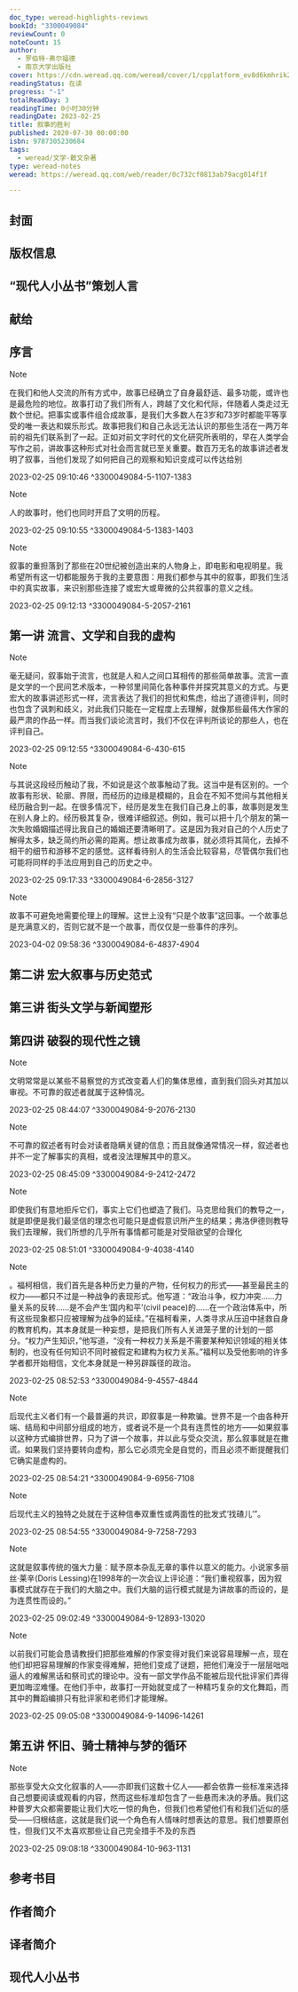 ```yaml
---
doc_type: weread-highlights-reviews
bookId: "3300049084"
reviewCount: 0
noteCount: 15
author:
  - 罗伯特·弗尔福德
  - 南京大学出版社
cover: https://cdn.weread.qq.com/weread/cover/1/cpplatform_ev8d6kmhrik2xcfp7dv2uz/t7_cpplatform_ev8d6kmhrik2xcfp7dv2uz1676615085.jpg
readingStatus: 在读
progress: "-1"
totalReadDay: 3
readingTime: 0小时30分钟
readingDate: 2023-02-25
title: 叙事的胜利
published: 2020-07-30 00:00:00
isbn: 9787305230684
tags:
  - weread/文学-散文杂著
type: weread-notes
weread: https://weread.qq.com/web/reader/0c732cf0813ab79acg014f1f

---
```



## 封面

## 版权信息

## “现代人小丛书”策划人言

## 献给

## 序言

> [!NOTE] 
> 在我们和他人交流的所有方式中，故事已经确立了自身最舒适、最多功能，或许也是最危险的地位。故事打动了我们所有人，跨越了文化和代际，伴随着人类走过无数个世纪。把事实或事件组合成故事，是我们大多数人在3岁和73岁时都能平等享受的唯一表达和娱乐形式。故事把我们和自己永远无法认识的那些生活在一两万年前的祖先们联系到了一起。正如对前文字时代的文化研究所表明的，早在人类学会写作之前，讲故事这种形式对社会而言就已至关重要。数百万无名的故事讲述者发明了叙事，当他们发现了如何把自己的观察和知识变成可以传达给别
> 
> 2023-02-25 09:10:46 ^3300049084-5-1107-1383

> [!NOTE] 
> 人的故事时，他们也同时开启了文明的历程。
> 
> 2023-02-25 09:10:55 ^3300049084-5-1383-1403

> [!NOTE] 
> 叙事的重担落到了那些在20世纪被创造出来的人物身上，即电影和电视明星。我希望所有这一切都能服务于我的主要意图：用我们都参与其中的叙事，即我们生活中的真实故事，来识别那些连接了或宏大或卑微的公共叙事的意义之线。
> 
> 2023-02-25 09:12:13 ^3300049084-5-2057-2161

## 第一讲 流言、文学和自我的虚构

> [!NOTE] 
> 毫无疑问，叙事始于流言，也就是人和人之间口耳相传的那些简单故事。流言一直是文学的一个民间艺术版本，一种邻里间简化各种事件并探究其意义的方式。与更宏大的故事讲述形式一样，流言表达了我们的担忧和焦虑，给出了道德评判，同时也包含了讽刺和歧义，对此我们只能在一定程度上去理解，就像那些最伟大作家的最严肃的作品一样。而当我们谈论流言时，我们不仅在评判所谈论的那些人，也在评判自己。
> 
> 2023-02-25 09:12:55 ^3300049084-6-430-615

> [!NOTE] 
> 与其说这段经历触动了我，不如说是这个故事触动了我。这当中是有区别的。一个故事有形状、轮廓、界限，而经历的边缘是模糊的，且会在不知不觉间与其他相关经历融合到一起。在很多情况下，经历是发生在我们自己身上的事，故事则是发生在别人身上的。经历极其复杂，很难详细叙述。例如，我可以把十几个朋友的第一次失败婚姻描述得比我自己的婚姻还要清晰明了。这是因为我对自己的个人历史了解得太多，缺乏简约所必需的距离。想让故事成为故事，就必须将其简化，去掉不相干的细节和游移不定的感觉。这样看待别人的生活会比较容易，尽管偶尔我们也可能将同样的手法应用到自己的历史之中。
> 
> 2023-02-25 09:17:33 ^3300049084-6-2856-3127

> [!NOTE] 
> 故事不可避免地需要伦理上的理解。这世上没有“只是个故事”这回事。一个故事总是充满意义的，否则它就不是一个故事，而仅仅是一些事件的序列。
> 
> 2023-04-02 09:58:36 ^3300049084-6-4837-4904

## 第二讲 宏大叙事与历史范式

## 第三讲 街头文学与新闻塑形

## 第四讲 破裂的现代性之镜

> [!NOTE] 
> 文明常常是以某些不易察觉的方式改变着人们的集体思维，直到我们回头对其加以审视。不可靠的叙述者就属于这种情况。
> 
> 2023-02-25 08:44:07 ^3300049084-9-2076-2130

> [!NOTE] 
> 不可靠的叙述者有时会对读者隐瞒关键的信息；而且就像通常情况一样，叙述者也并不一定了解事实的真相，或者没法理解其中的意义。
> 
> 2023-02-25 08:45:09 ^3300049084-9-2412-2472

> [!NOTE] 
> 即使我们有意地拒斥它们，事实上它们也塑造了我们。马克思给我们的教导之一，就是即便是我们最坚信的理念也可能只是虚假意识所产生的结果；弗洛伊德则教导我们去理解，我们所想的几乎所有事情都可能是对受阻欲望的合理化
> 
> 2023-02-25 08:51:01 ^3300049084-9-4038-4140

> [!NOTE] 
> 。福柯相信，我们首先是各种历史力量的产物，任何权力的形式——甚至最民主的权力——都只不过是一种战争的表现形式。他写道：“政治斗争，权力冲突……力量关系的反转……是不会产生‘国内和平’(civil peace)的……在一个政治体系中，所有这些现象都只应被理解为战争的延续。”在福柯看来，人类寻求从压迫中拯救自身的教育机构，其本身就是一种妄想，是把我们所有人关进笼子里的计划的一部分。“权力产生知识，”他写道，“没有一种权力关系是不需要某种知识领域的相关体制的，也没有任何知识不同时被假定和建构为权力关系。”福柯以及受他影响的许多学者都开始相信，文化本身就是一种另辟蹊径的政治。
> 
> 2023-02-25 08:52:53 ^3300049084-9-4557-4844

> [!NOTE] 
> 后现代主义者们有一个最普遍的共识，即叙事是一种欺骗。世界不是一个由各种开端、结局和中间部分组成的地方，或者说不是一个具有连贯性的地方——如果叙事以这种方式编排世界，只为了讲一个故事，并以此与受众交流，那么叙事就是在撒谎。如果我们坚持要转向虚构，那么它必须完全是自觉的，而且必须不断提醒我们它确实是虚构的。
> 
> 2023-02-25 08:54:21 ^3300049084-9-6956-7108

> [!NOTE] 
> 后现代主义的独特之处就在于这种信奉双重性或两面性的批发式‘找碴儿’”。
> 
> 2023-02-25 08:54:55 ^3300049084-9-7258-7293

> [!NOTE] 
> 这就是叙事传统的强大力量：赋予原本杂乱无章的事件以意义的能力。小说家多丽丝·莱辛(Doris Lessing)在1998年的一次会议上评论道：“我们重视叙事，因为叙事模式就存在于我们的大脑之中。我们大脑的运行模式就是为讲故事的而设的，是为连贯性而设的。”
> 
> 2023-02-25 09:02:49 ^3300049084-9-12893-13020

> [!NOTE] 
> 以前我们可能会恳请教授们把那些难解的作家变得对我们来说容易理解一点，现在他们却把容易理解的作家变得难解，把他们变成了谜题，把他们淹没于一层层咄咄逼人的难解黑话和祭司式的理论中。没有一部文学作品不能被后现代批评家们弄得更加晦涩难懂。在他们手中，故事打一开始就变成了一种精巧复杂的文化舞蹈，而其中的舞蹈编排只有批评家和老师们才能理解。
> 
> 2023-02-25 09:05:08 ^3300049084-9-14096-14261

## 第五讲 怀旧、骑士精神与梦的循环

> [!NOTE] 
> 那些享受大众文化叙事的人——亦即我们这数十亿人——都会依靠一些标准来选择自己想要阅读或观看的内容，然而这些标准却包含了一些悬而未决的矛盾。我们这种普罗大众都需要能让我们大吃一惊的角色，但我们也希望他们有和我们近似的感受——归根结底，这就是我们说一个角色有人情味时想表达的意思。我们想要原创性，但我们又不太喜欢那些让自己完全措手不及的东西
> 
> 2023-02-25 09:08:18 ^3300049084-10-963-1131

## 参考书目

## 作者简介

## 译者简介

## 现代人小丛书

